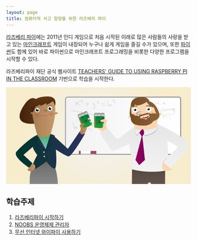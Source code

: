 ```yaml
---
layout: page
title: 컴퓨터적 사고 함양을 위한 라즈베리 파이
---
```


[라즈베리 파이](https://www.raspberrypi.org/)에는 
2011년 인디 게임으로 처음 시작된 이래로 많은 사람들의 사랑을 받고 있는 [마인크래프트](https://minecraft.net/) 게임이 
내장되어 누구나 쉽게 게임을 즐길 수가 있으며, 또한 [파이썬](https://www.python.org/)도 함께 있어 바로 파이썬으로 마인크래프트 프로그래밍을 비롯한 다양한 프로그램을 시작할 수 있다.

라즈베리파이 재단 공식 웹사이트 [ TEACHERS' GUIDE TO USING RASPBERRY PI IN THE CLASSROOM](https://www.raspberrypi.org/guides/teachers/) 기반으로 학습을 시작한다.


![라즈베리 파이](../img/learn-raspberry-pi/cover.png)


## 학습주제
		
1.  [라즈베리파이 시작하기](00-install.html)
2.  [NOOBS 운영체제 관리자](01-noobs.html)
3.  [무선 인터넷 와이파이 사용하기](02-wifi.html)



